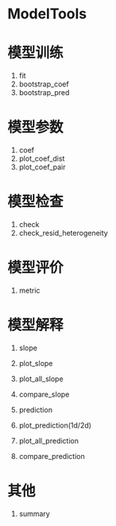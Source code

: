# ModelTools 


# 模型训练

1. fit
1. bootstrap_coef
1. bootstrap_pred

# 模型参数

1. coef
1. plot_coef_dist
1. plot_coef_pair

# 模型检查

1. check
1. check_resid_heterogeneity

# 模型评价

1. metric

# 模型解释

1. slope
1. plot_slope
1. plot_all_slope
1. compare_slope

1. prediction
1. plot_prediction(1d/2d)
1. plot_all_prediction
1. compare_prediction

# 其他
1. summary
